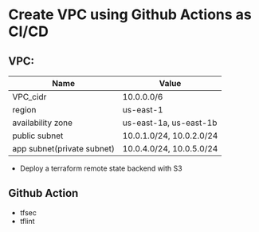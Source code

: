 # Create VPC using Github Actions as CI/CD

## VPC:
|Name|Value|
 ------------- | ------------- |
|VPC_cidr|10.0.0.0/6|
|region|us-east-1|
|availability zone|us-east-1a, us-east-1b|
|public subnet|10.0.1.0/24, 10.0.2.0/24|
|app subnet(private subnet)|10.0.4.0/24, 10.0.5.0/24|

- Deploy a terraform remote state backend with S3

## Github Action
- tfsec
- tflint


